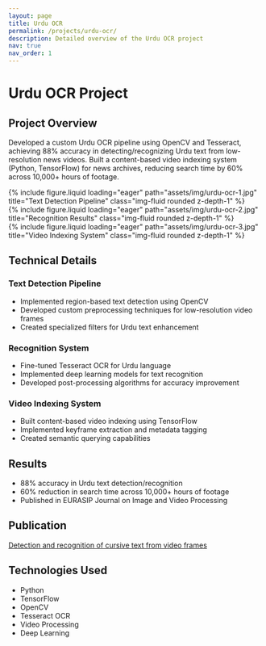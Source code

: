 ```yaml
---
layout: page
title: Urdu OCR
permalink: /projects/urdu-ocr/
description: Detailed overview of the Urdu OCR project
nav: true
nav_order: 1
---
```


# Urdu OCR Project

## Project Overview
Developed a custom Urdu OCR pipeline using OpenCV and Tesseract, achieving 88% accuracy in detecting/recognizing Urdu text from low-resolution news videos. Built a content-based video indexing system (Python, TensorFlow) for news archives, reducing search time by 60% across 10,000+ hours of footage.

<div class="row">
    <div class="col-sm mt-3 mt-md-0">
        {% include figure.liquid loading="eager" path="assets/img/urdu-ocr-1.jpg" title="Text Detection Pipeline" class="img-fluid rounded z-depth-1" %}
    </div>
    <div class="col-sm mt-3 mt-md-0">
        {% include figure.liquid loading="eager" path="assets/img/urdu-ocr-2.jpg" title="Recognition Results" class="img-fluid rounded z-depth-1" %}
    </div>
    <div class="col-sm mt-3 mt-md-0">
        {% include figure.liquid loading="eager" path="assets/img/urdu-ocr-3.jpg" title="Video Indexing System" class="img-fluid rounded z-depth-1" %}
    </div>
</div>

## Technical Details

### Text Detection Pipeline
- Implemented region-based text detection using OpenCV
- Developed custom preprocessing techniques for low-resolution video frames
- Created specialized filters for Urdu text enhancement

### Recognition System
- Fine-tuned Tesseract OCR for Urdu language
- Implemented deep learning models for text recognition
- Developed post-processing algorithms for accuracy improvement

### Video Indexing System
- Built content-based video indexing using TensorFlow
- Implemented keyframe extraction and metadata tagging
- Created semantic querying capabilities

## Results
- 88% accuracy in Urdu text detection/recognition
- 60% reduction in search time across 10,000+ hours of footage
- Published in EURASIP Journal on Image and Video Processing

## Publication
[Detection and recognition of cursive text from video frames](https://link.springer.com/article/10.1186/s13640-020-00523-5)

## Technologies Used
- Python
- TensorFlow
- OpenCV
- Tesseract OCR
- Video Processing
- Deep Learning 